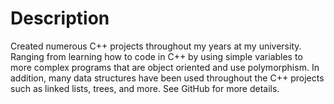 # Description
Created numerous C++ projects throughout my years at my university. Ranging from learning how to code in C++ by using simple variables to more complex programs that are object oriented and use polymorphism. In addition, many data structures have been used throughout the C++ projects such as linked lists, trees, and more. See GitHub for more details.